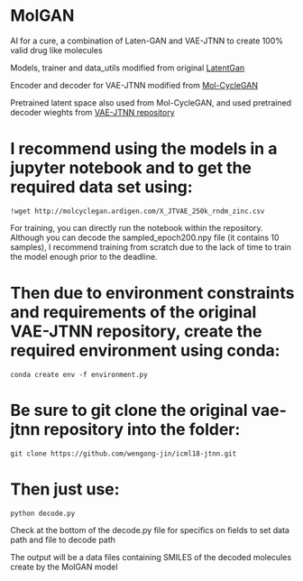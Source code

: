 # MolGAN
AI for a cure, a combination of Laten-GAN and VAE-JTNN to create 100% valid drug like molecules

Models, trainer and data_utils modified from original [LatentGan](https://github.com/Dierme/latent-gan)

Encoder and decoder for VAE-JTNN modified from [Mol-CycleGAN](https://github.com/ardigen/mol-cycle-gan)

Pretrained latent space also used from Mol-CycleGAN, and used pretrained decoder wieghts from [VAE-JTNN repository](https://github.com/wengong-jin/icml18-jtnn)

# I recommend using the models in a jupyter notebook and to get the required data set using:
```
!wget http://molcyclegan.ardigen.com/X_JTVAE_250k_rndm_zinc.csv
```

For training, you can directly run the notebook within the repository.
Although you can decode the sampled_epoch200.npy file (it contains 10 samples), I recommend training from scratch due to the lack of time to train the model enough prior to the deadline.

# Then due to environment constraints and requirements of the original VAE-JTNN repository, create the required environment using conda:
```
conda create env -f environment.py
```
# Be sure to git clone the original vae-jtnn repository into the folder:
```
git clone https://github.com/wengong-jin/icml18-jtnn.git
```
# Then just use:
```
python decode.py
```
Check at the bottom of the decode.py file for specifics on fields to set data path and file to decode path

The output will be a data files containing SMILES of the decoded molecules create by the MolGAN model

